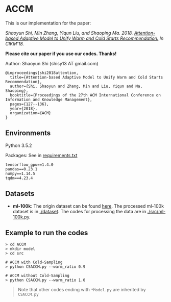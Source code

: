 # ACCM

This is our implementation for the paper:

*Shaoyun Shi, Min Zhang, Yiqun Liu, and Shaoping Ma. 2018. [Attention-based Adaptive Model to Unify Warm and Cold Starts Recommendation.](https://github.com/THUIR/ACCM) 
In CIKM'18.*

**Please cite our paper if you use our codes. Thanks!**

Author: Shaoyun Shi (shisy13 AT gmail.com)

```
@inproceedings{shi2018attention,
  title={Attention-based Adaptive Model to Unify Warm and Cold Starts Recommendation},
  author={Shi, Shaoyun and Zhang, Min and Liu, Yiqun and Ma, Shaoping},
  booktitle={Proceedings of the 27th ACM International Conference on Information and Knowledge Management},
  pages={127--136},
  year={2018},
  organization={ACM}
}
```



## Environments

Python 3.5.2

Packages: See in [requirements.txt](https://github.com/THUIR/ACCM/blob/master/requirements.txt)

```
tensorflow_gpu==1.4.0
pandas==0.23.1
numpy==1.14.5
tqdm==4.23.4
```



## Datasets

- **ml-100k**: The origin dataset can be found [here](https://grouplens.org/datasets/movielens/). The processed ml-100k dataset is in [./dataset](https://github.com/THUIR/ACCM/blob/master/dataset). The codes for processing the data are in [./src/ml-100k.py](https://github.com/THUIR/ACCM/blob/master/src/ml-100k.py).



## Example to run the codes		

```
> cd ACCM
> mkdir model
> cd src

# ACCM with Cold-Sampling
> python CSACCM.py --warm_ratio 0.9

# ACCM without Cold-Sampling
> python CSACCM.py --warm_ratio 1.0
```

> Note that other codes ending with `*Model.py` are inherited by `CSACCM.py`
